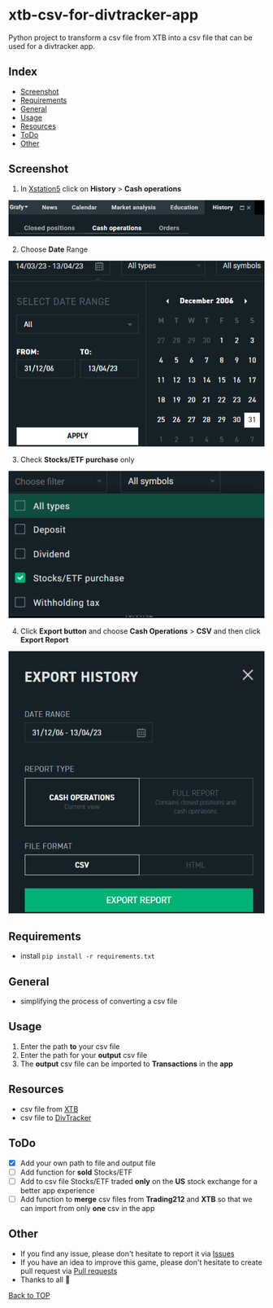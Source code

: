 # xtb-csv-for-divtracker-app

Python project to transform a csv file from XTB into a csv file that can be used for a divtracker app.

## Index

- [Screenshot](#screenshot)
- [Requirements](#requirements)
- [General](#general)
- [Usage](#usage)
- [Resources](#resources)
- [ToDo](#todo)
- [Other](#other)

## Screenshot

1. In [Xstation5](https://xstation5.xtb.com/) click on **History** > **Cash operations**

![screenshot](image/screenshot2.PNG)

2. Choose **Date** Range

![screenshot](image/screenshot3.PNG)

3. Check **Stocks/ETF purchase** only

![screenshot](image/screenshot4.PNG)

4. Click **Export button** and choose **Cash Operations** > **CSV** and then click **Export Report**

![screenshot](image/screenshot5.PNG)

## Requirements

- install
  ``
  pip install -r requirements.txt
  ``

## General

- simplifying the process of converting a csv file

## Usage

1. Enter the path **to** your csv file
2. Enter the path for your **output** csv file
3. The **output** csv file can be imported to **Transactions** in the **app**

## Resources

- csv file from [XTB](https://www.xtb.com/)
- csv file to [DivTracker](https://play.google.com/store/apps/details?id=com.divtracker.stockapp)

## ToDo

- [x] Add your own path to file and output file
- [ ] Add function for **sold** Stocks/ETF
- [ ] Add to csv file Stocks/ETF traded **only** on the **US** stock exchange for a better app experience
- [ ] Add function to **merge** csv files from **Trading212** and **XTB** so that we can import from only **one** csv in
  the app

## Other

- If you find any issue, please don't hesitate to report it
  via [Issues](https://github.com/Fearplay/xtb-csv-for-divtracker-app/issues)
- If you have an idea to improve this game, please don't hesitate to create pull request
  via [Pull requests](https://github.com/Fearplay/xtb-csv-for-divtracker-app/pulls)
- Thanks to all :green_heart:

[Back to TOP](#xtb-csv-for-divtracker-app)